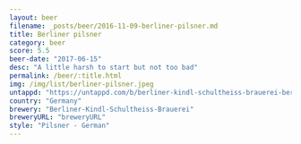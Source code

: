 ```yaml
---
layout: beer
filename: _posts/beer/2016-11-09-berliner-pilsner.md
title: Berliner pilsner
category: beer
score: 5.5
beer-date: "2017-06-15"
desc: "A little harsh to start but not too bad"
permalink: /beer/:title.html
img: /img/list/berliner-pilsner.jpeg
untappd: "https://untappd.com/b/berliner-kindl-schultheiss-brauerei-berliner-pilsner/6578"
country: "Germany"
brewery: "Berliner-Kindl-Schultheiss-Brauerei"
breweryURL: "breweryURL"
style: "Pilsner - German"
---
```

